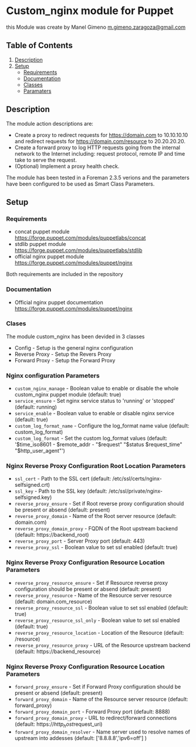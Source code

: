 # Custom_nginx module for Puppet

this Module was create by Manel Gimeno <m.gimeno.zaragoza@gmail.com> 

## Table of Contents

1. [Description](#description)
1. [Setup](#setup)
    * [Requirements](#Requirements)
    * [Documentation](#Documentation)
    * [Classes](#Classes)
    * [Paramaters](#Parameters)

## Description

The module action descriptions are:

* Create a proxy to redirect requests for https://domain.com to 10.10.10.10 and redirect requests for https://domain.com/resource to 20.20.20.20.
* Create a forward proxy to log HTTP requests going from the internal network to the Internet including: request protocol, remote IP and time take to serve the request.
* (Optional) Implement a proxy health check.

The module has been tested in a Foreman 2.3.5 verions and the parameters have been configured to be used as Smart Class Parameters.

## Setup

### Requirements

* concat puppet module <https://forge.puppet.com/modules/puppetlabs/concat>
* stdlib puppet module <https://forge.puppet.com/modules/puppetlabs/stdlib>
* official nginx puppet module <https://forge.puppet.com/modules/puppet/nginx>

Both requirements are included in the repository

### Documentation

* Official nginx puppet documentation <https://forge.puppet.com/modules/puppet/nginx>

### Clases

The module custom_nginx has been devided in 3 classes

* Config - Setup is the general nginx configuration
* Reverse Proxy - Setup the Revers Proxy
* Forward Proxy - Setup the Forward Proxy

### Nginx configuration Parameters 
 * `custom_nginx_manage`	- Boolean value to enable or disable the whole custom_nginx puppet module (default: true)
 * `service_ensure`		- Set nginx service status to 'running' or 'stopped' (default: running)
 * `service_enable`		- Boolean value to enable or disable nginx service (default: true)
 * `custom_log_format_name`	- Configure the log_format name value (default: custom_log_format)
 * `custom_log_format`		- Set the custom log_format values (default: '$time_iso8601 - $remote_addr - "$request" "$status $request_time" "$http_user_agent"')

### Nginx Reverse Proxy Configuration Root Location Parameters
 * `ssl_cert`			- Path to the SSL cert (default: /etc/ssl/certs/nginx-selfsigned.crt)
 * `ssl_key`			- Path to the SSL key (default: /etc/ssl/private/nginx-selfsigned.key)
 * `reverse_proxy_ensure`	- Set if Root reverse proxy configuration should be present or absend (default: present)
 * `reverse_proxy_domain`	- Name of the Root server resource (default: domain.com)
 * `reverse_proxy_domain_proxy`	- FQDN of the Root upstream backend (default: https://backend_root)
 * `reverse_proxy_port`		- Server Proxy port (default: 443)
 * `reverse_proxy_ssl`		- Boolean value to set ssl enabled (default: true)

### Nginx Reverse Proxy Configuration Resource Location Parameters
 * `reverse_proxy_resource_ensure` - Set if Resource reverse proxy configuration should be present or absend (default: present)
 * `reverse_proxy_resource`	- Name of the Resource server resource (default: domain.com_resource)
 * `reverse_proxy_resource_ssl`	- Boolean value to set ssl enabled (default: true)
 * `reverse_proxy_resource_ssl_only`	- Boolean value to set ssl enabled (default: true)
 * `reverse_proxy_resource_location`	- Location of the Resource (default: /resource)
 * `reverse_proxy_resource_proxy`	- URL of the Resource upstream backend (default: https://backend_resource)

### Nginx Reverse Proxy Configuration Resource Location Parameters
 * `forward_proxy_ensure` - Set if Forward Proxy configuration should be present or absend (default: present)
 * `forward_proxy_domain` - Name of the Resource server resource (default: forward_proxy)
 * `forward_proxy_domain_port` - Forward Proxy port (default: 8888)
 * `forward_proxy_domain_proxy` - URL to redirect/forward connections (default: https://$http_host$request_uri)
 * `forward_proxy_domain_resolver` - Name server used to resolve names of upstream into addesses (default: ['8.8.8.8','ipv6=off'] )
